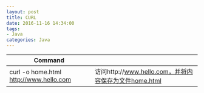 ```yaml
---
layout: post
title: CURL
date: 2016-11-16 14:34:00
tags:
- Java
categories: Java
---
```






|                       Command                         |                                                                |
| ----------------------------------------------------- | -------------------------------------------------------------- |
| curl -o home.html  http://www.hello.com               | 访问http://www.hello.com，并将内容保存为文件home.html            |

